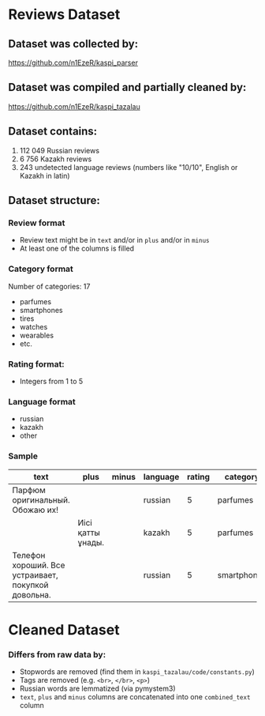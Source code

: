 # Reviews Dataset

## Dataset was collected by: 
https://github.com/n1EzeR/kaspi_parser

## Dataset was compiled and partially cleaned by:
https://github.com/n1EzeR/kaspi_tazalau

## Dataset contains:
1. 112 049 Russian reviews
2. 6 756 Kazakh reviews
3. 243 undetected language reviews (numbers like "10/10", English or Kazakh in latin)

## Dataset structure:
### Review format
- Review text might be in `text` and/or in `plus` and/or in `minus`
- At least one of the columns is filled
### Category format
Number of categories: 17
- parfumes
- smartphones
- tires
- watches
- wearables
- etc.
### Rating format:
- Integers from 1 to 5
### Language format
- russian
- kazakh
- other
### Sample
| text  | plus | minus  | language | rating  | category |
| ------------- | ------------- | ------------- | ------------- | ------------- | ------------- |
| Парфюм оригинальный. Обожаю их! |  |  | russian  | 5  | parfumes  |
|  | Иісі қатты ұнады. |  | kazakh  | 5  | parfumes  |
| Телефон хороший. Все устраивает, покупкой довольна. |  |  | russian  | 5  | smartphones  |

# Cleaned Dataset 
### Differs from raw data by:
- Stopwords are removed (find them in `kaspi_tazalau/code/constants.py`)
- Tags are removed (e.g. `<br>`, `</br>`, `<p>`)
- Russian words are lemmatized (via pymystem3)
- `text`, `plus` and `minus` columns are concatenated into one `combined_text` column
